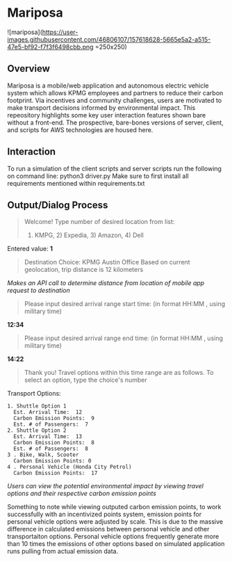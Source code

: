 # Mariposa 
![mariposa](https://user-images.githubusercontent.com/46806107/157618628-5665e5a2-a515-47e5-bf92-f7f3f6498cbb.png =250x250)

## Overview
Mariposa is a mobile/web application and autonomous electric vehicle system which allows KPMG employees and partners to reduce their carbon footprint. Via incentives and community challenges, users are motivated to make transport decisions informed by environmental impact. This repeository highlights some key user interaction features shown bare without a front-end. The prospective, bare-bones versions of server, client, and scripts for AWS technologies are housed here. 

## Interaction
To run a simulation of the client scripts and server scripts run the following on command line:
python3 driver.py
Make sure to first install all requirements mentioned within requirements.txt

## Output/Dialog Process
> Welcome!
> Type number of desired location from list:
> 1) KMPG, 2) Expedia, 3) Amazon, 4) Dell

Entered value: **1**

> Destination Choice: KPMG Austin Office
> Based on current geolocation, trip distance is  12  kilometers 

*Makes an API call to determine distance from location of mobile app request to destination*

> Please input desired arrival range start time: (in format HH:MM , using military time) 

**12:34** 

> Please input desired arrival range end time: (in format HH:MM , using military time) 

**14:22**

> Thank you! Travel options within this time range are as follows. To select an option, type the choice's number
  
  Transport Options: 
    
    1. Shuttle Option 1 
      Est. Arrival Time:  12 
      Carbon Emission Points:  9 
      Est. # of Passengers:  7
    2. Shuttle Option 2 
      Est. Arrival Time:  13 
      Carbon Emission Points:  8 
      Est. # of Passengers:  8  
    3 . Bike, Walk, Scooter
      Carbon Emission Points: 0
    4 . Personal Vehicle (Honda City Petrol)
      Carbon Emission Points:  17
    
    
*Users can view the potential environmental impact by viewing travel options and their respective carbon emission points*

Something to note while viewing outputed carbon emission points, to work successfully with an incentivized points system, emission points for personal vehicle options were adjusted by scale. This is due to the massive difference in calculated emissions between personal vehicle and other transportaiton options. Personal vehicle options frequently generate more than 10 times the emissions of other options based on simulated application runs pulling from actual emission data. 
